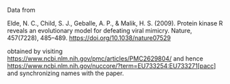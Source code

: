 Data from

Elde, N. C., Child, S. J., Geballe, A. P., & Malik, H. S. (2009). Protein kinase R reveals an evolutionary model for defeating viral mimicry. Nature, 457(7228), 485–489. <https://doi.org/10.1038/nature07529>

obtained by visiting <https://www.ncbi.nlm.nih.gov/pmc/articles/PMC2629804/> and hence <https://www.ncbi.nlm.nih.gov/nuccore/?term=EU733254:EU733271[pacc]> and synchronizing names with the paper.
